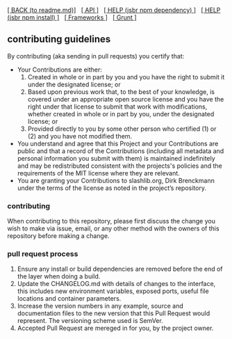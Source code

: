 [[ BACK (to readme.md)]](../README.md) &nbsp; [[ API ]](api.index.md) &nbsp;
[[ HELP (jsbr npm dependency) ]](npm.dependency.md) &nbsp;
[[ HELP (jsbr npm install) ]](npm.install.md) &nbsp;
[[ Frameworks ]](frameworks.md) &nbsp; [[ Grunt ]](grunt.md)

## contributing guidelines ##

By contributing (aka sending in pull requests) you certify that:

* Your Contributions are either:
  1. Created in whole or in part by you and you have the right to submit it under the designated license; or
  2. Based upon previous work that, to the best of your knowledge, is covered under an appropriate open source license and you have the right under that license to submit that work with modifications, whether created in whole or in part by you, under the designated license; or
  3. Provided directly to you by some other person who certified (1) or (2) and you have not modified them.
* You understand and agree that this Project and your Contributions are public and that a record of the Contributions (including all metadata and personal information you submit with them) is maintained indefinitely and may be redistributed consistent with the projects's policies and the requirements of the MIT license where they are relevant.
* You are granting your Contributions to slashlib.org, Dirk Brenckmann under the terms of the license as noted in the project’s repository.

### contributing ###

When contributing to this repository, please first discuss the change you wish to make via issue, email, or any other method with the owners of this repository before making a change.

### pull request process ###

1. Ensure any install or build dependencies are removed before the end of the layer when doing a build.
2. Update the CHANGELOG.md with details of changes to the interface, this includes new environment variables, exposed ports, useful file locations and container parameters.
3. Increase the version numbers in any example, source and documentation files to the new version that this Pull Request would represent. The versioning scheme used is SemVer.
4. Accepted Pull Request are mereged in for you, by the project owner.
